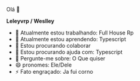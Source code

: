 Olá 👋

**Leleyvrp / Weslley** 

- 🔭 Atualmente estou trabalhando: Full House Rp
- 🌱 Atualmente estou aprendendo: Typescript
- 👯 Estou procurando colaborar
- 🤔 Estou procurando ajuda com: Typescript
- 💬 Pergunte-me sobre: O Que quiser
- 😄 pronomes: Ele/Dele
- ⚡ Fato engraçado: Ja fui corno
